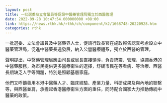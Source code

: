 ```yaml
---
layout: post
title: 一批選委及立會議員等促設中醫藥管理局獨立於西醫管理
date: 2022-09-28 10:47:54.000000000 +08:00
link: https://news.rthk.hk/rthk/ch/component/k2/1668748-20220928.htm
categories: rthk
---
```


一批選委、立法會議員及中醫藥界人士，促請行政長官在施政報告認真考慮設立中醫藥管理局，促進中醫藥長遠發展，納入公營醫療體系，獨立於西醫的管理。

聲明提出，中醫藥管理局應由司長或局長直接領導，負責統籌、管理、協調香港的中醫藥服務，為市民提供更多醫療衞生的選擇，舒緩市民在等看病、等治療、西醫長期缺乏人手等問題，特別是照顧基層家庭。

他們又呼籲善用本港中醫藥人才、臨床經驗、產業力量、科研成果及與內地的聯繫等，與西醫並肩，承擔起香港醫療衞生方面的重任，同時配合國家大力推動傳統中醫藥的政策。
